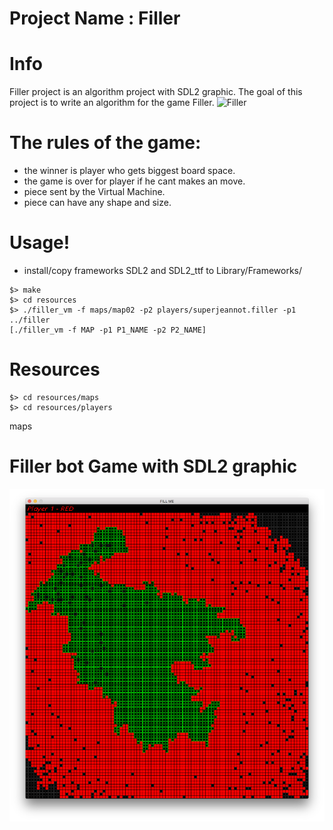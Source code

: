# Project Name : Filler

# Info
Filler project is an algorithm project with SDL2 graphic.
The goal of this project is to write an algorithm for the game Filler.
![Filler](/filler.gif?raw=true "FIller")

# The rules of the game:
 - the winner is player who gets biggest board space.
 - the game is over for player if he cant makes an move.
 - piece sent by the Virtual Machine.
 - piece can have any shape and size.

# Usage!
- install/copy frameworks SDL2 and SDL2_ttf to Library/Frameworks/
```
$> make
$> cd resources
$> ./filler_vm -f maps/map02 -p2 players/superjeannot.filler -p1 ../filler
[./filler_vm -f MAP -p1 P1_NAME -p2 P2_NAME]
```
# Resources
```
$> cd resources/maps
$> cd resources/players
```
maps

# Filler bot Game with SDL2 graphic
![Filler](https://github.com/TheDigitalBug/filler/blob/master/logo.png)
